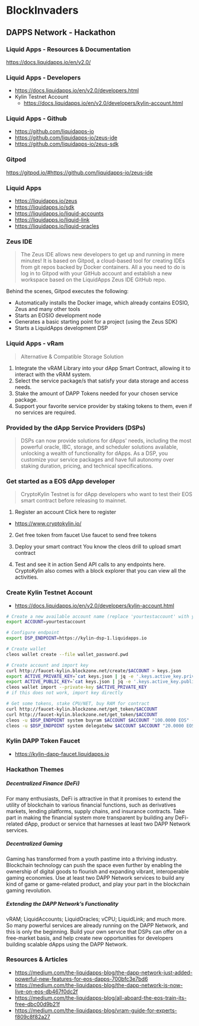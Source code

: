 # BlockInvaders

## DAPPS Network - Hackathon 

### Liquid Apps - Resources & Documentation
https://docs.liquidapps.io/en/v2.0/

### Liquid Apps - Developers 
- https://docs.liquidapps.io/en/v2.0/developers.html
- Kylin Testnet Account
    - https://docs.liquidapps.io/en/v2.0/developers/kylin-account.html
    
### Liquid Apps - Github
- https://github.com/liquidapps-io
- https://github.com/liquidapps-io/zeus-ide
- https://github.com/liquidapps-io/zeus-sdk

### Gitpod
https://gitpod.io/#https://github.com/liquidapps-io/zeus-ide

### Liquid Apps
- https://liquidapps.io/zeus
- https://liquidapps.io/sdk
- https://liquidapps.io/liquid-accounts
- https://liquidapps.io/liquid-link
- https://liquidapps.io/liquid-oracles

### Zeus IDE

> The Zeus IDE allows new developers to get up and running in mere minutes! It is based on Gitpod, a cloud-based tool for creating IDEs from git repos backed by Docker containers. All a you need to do is log in to Gitpod with your GitHub account and establish a new workspace based on the LiquidApps Zeus IDE GitHub repo.

Behind the scenes, Gitpod executes the following:

- Automatically installs the Docker image, which already contains EOSIO, Zeus and many other tools
- Starts an EOSIO development node
- Generates a basic starting point for a project (using the Zeus SDK)
- Starts a LiquidApps development DSP

### Liquid Apps - vRam
> Alternative & Compatible Storage Solution

1. Integrate the vRAM Library into your dApp Smart Contract, allowing it to interact with the vRAM system.
2. Select the service package/s that satisfy your data storage and access needs.
3. Stake the amount of DAPP Tokens needed for your chosen service package.
4. Support your favorite service provider by staking tokens to them, even if no services are required. 

### Provided by the dApp Service Providers (DSPs)

> DSPs can now provide solutions for dApps' needs, including the most powerful oracle, IBC, storage, and scheduler solutions available, unlocking a wealth of functionality for dApps. As a DSP, you customize your service packages and have full autonomy over staking duration, pricing, and technical specifications.

### Get started as a EOS dApp developer

> CryptoKylin Testnet is for dApp developers who want to test their EOS smart contract before releasing to mainnet.

1. Register an account
Click here to register
- https://www.cryptokylin.io/

2. Get free token from faucet
Use faucet to send free tokens

3. Deploy your smart contract
You know the cleos drill to upload smart contract

4. Test and see it in action
Send API calls to any endpoints here. CryptoKylin also comes with a block explorer that you can view all the activities.

### Create Kylin Testnet Account 
- https://docs.liquidapps.io/en/v2.0/developers/kylin-account.html

```bash
# Create a new available account name (replace 'yourtestaccount' with your account name):
export ACCOUNT=yourtestaccount

# Configure endpoint
export DSP_ENDPOINT=https://kylin-dsp-1.liquidapps.io

# Create wallet
cleos wallet create --file wallet_password.pwd

# Create account and import key
curl http://faucet-kylin.blockzone.net/create/$ACCOUNT > keys.json
export ACTIVE_PRIVATE_KEY=`cat keys.json | jq -e '.keys.active_key.private'`
export ACTIVE_PUBLIC_KEY=`cat keys.json | jq -e '.keys.active_key.public'`
cleos wallet import --private-key $ACTIVE_PRIVATE_KEY
# if this does not work, import key directly

# Get some tokens, stake CPU/NET, buy RAM for contract
curl http://faucet-kylin.blockzone.net/get_token/$ACCOUNT
curl http://faucet-kylin.blockzone.net/get_token/$ACCOUNT
cleos -u $DSP_ENDPOINT system buyram $ACCOUNT $ACCOUNT "100.0000 EOS" -p $ACCOUNT@active
cleos -u $DSP_ENDPOINT system delegatebw $ACCOUNT $ACCOUNT "20.0000 EOS" "80.0000 EOS" -p $ACCOUNT@active
```

### Kylin DAPP Token Faucet
- https://kylin-dapp-faucet.liquidapps.io

### Hackathon Themes
##### Decentralized Finance (DeFi)
For many enthusiasts, DeFi is attractive in that it promises to extend the utility of blockchain to various financial functions, such as derivatives markets, lending platforms, supply chains, and insurance contracts.
Take part in making the financial system more transparent by building any DeFi-related dApp, product or service that harnesses at least two DAPP Network services.

##### Decentralized Gaming
Gaming has transformed from a youth pastime into a thriving industry. Blockchain technology can push the space even further by enabling the ownership of digital goods to flourish and expanding vibrant, interoperable gaming economies.
Use at least two DAPP Network services to build any kind of game or game-related product, and play your part in the blockchain gaming revolution.

##### Extending the DAPP Network’s Functionality
vRAM; LiquidAccounts; LiquidOracles; vCPU; LiquidLink; and much more. So many powerful services are already running on the DAPP Network, and this is only the beginning. 
Build your own service that DSPs can offer on a free-market basis, and help create new opportunities for developers building scalable dApps using the DAPP Network.

### Resources & Articles 
- https://medium.com/the-liquidapps-blog/the-dapp-network-just-added-powerful-new-features-for-eos-dapps-700bfc3e7bd6
- https://medium.com/the-liquidapps-blog/the-dapp-network-is-now-live-on-eos-db467f0dc2f
- https://medium.com/the-liquidapps-blog/all-aboard-the-eos-train-its-free-dbc00d9b21f
- https://medium.com/the-liquidapps-blog/vram-guide-for-experts-f809c8f82a27


